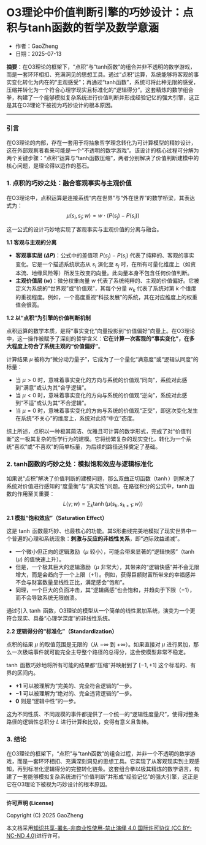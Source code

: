 # **O3理论中价值判断引擎的巧妙设计：点积与tanh函数的哲学及数学意涵**

- 作者：GaoZheng
- 日期：2025-07-13

**摘要**：在O3理论的框架下，“点积”与“tanh函数”的组合并非不透明的数学游戏，而是一套环环相扣、充满洞见的思想工具。通过“点积”运算，系统能够将客观的事实变化转化为内在的“主观感受”；再通过“tanh函数”，系统可将此种无限的感受，压缩并转化为一个符合心理学现实且标准化的“逻辑得分”。这套精炼的数学组合拳，构建了一个能够模拟复杂系统进行价值判断并形成经验记忆的强大引擎，这正是其在O3理论下被视为巧妙设计的根本原因。

---

### **引言**

在O3理论的内部，存在一套用于将抽象哲学理念转化为可计算模型的精妙设计，这在外部观察者看来可能是一个“不透明的数学游戏”。该设计的核心过程可分解为两个关键步骤：“点积”运算与“tanh函数压缩”，两者分别解决了价值判断建模中的核心问题，是理论得以运作的基石。

### **1. 点积的巧妙之处：融合客观事实与主观价值**

在O3理论中，点积运算是连接系统“内在世界”与“外在世界”的数学桥梁，其表达式为：
$$\mu(s_i, s_j; w) = w \cdot (P(s_j) - P(s_i))$$

这一公式的设计巧妙地实现了客观事实与主观价值的分离与融合。

**1.1 客观与主观的分离**

* **客观事实层 $(\Delta P)$**：公式中的差值项 $P(s_j) - P(s_i)$ 代表了纯粹的、客观的事实变化。它是一个描述系统状态从 $s_i$ 演化至 $s_j$ 时，在所有可量化维度上（如资本流、地缘风险等）所发生改变的向量。此向量本身不包含任何价值判断。
* **主观价值层 $(w)$**：微分权重向量 $w$ 代表了系统纯粹的、主观的价值偏好。它被定义为系统的“世界观”或“价值观”，其每个分量 $w_k$ 代表了系统对第 $k$ 个维度的重视程度。例如，一个高度重视“科技发展”的系统，其在对应维度上的权重值会很高。

**1.2 以“点积”为引擎的价值判断机制**

点积运算的数学本质，是将“事实变化”向量投影到“价值偏好”向量上。在O3理论中，这一操作被赋予了深刻的哲学含义：**它在计算一次客观的“事实变化”，在多大程度上符合了系统主观的“价值偏好”**。

计算结果 $\mu$ 被称为“微分动力量子”，它成为了一个量化“满意度”或“逻辑认同度”的标量：

* 当 $\mu > 0$ 时，意味着事实变化的方向与系统的价值观“同向”，系统对此感到“满意”或认为其“合乎逻辑”。
* 当 $\mu < 0$ 时，意味着事实变化的方向与系统的价值观“逆向”，系统对此感到“不适”或认为其“不合逻辑”。
* 当 $\mu = 0$ 时，意味着事实变化的方向与系统的价值观“正交”，即这次变化发生在系统“不关心”的维度上，系统对此持“中立”态度。

综上所述，点积以一种极其简洁、优雅且可计算的数学形式，完成了对“价值判断”这一极其复杂的哲学行为的建模。它将纷繁复杂的现实变化，转化为一个系统“喜欢”或“不喜欢”的简单标量，为后续的路径选择奠定了基础。

### **2. tanh函数的巧妙之处：模拟饱和效应与逻辑标准化**

如果说“点积”解决了价值判断的建模问题，那么双曲正切函数（$\tanh$）则解决了系统对价值进行感知的“度量衡”与“真实性”问题。在路径积分的公式中，$\tanh$函数的作用至关重要：
$$L(\gamma;w) = \sum_{k} \tanh(\mu(s_k, s_{k+1}; w))$$

**2.1 模拟“饱和效应”（Saturation Effect）**

这是 $\tanh$ 函数最巧妙、也最核心的功能。其S形曲线完美地模拟了现实世界中一个普遍的心理和系统现象：**刺激与反应的非线性关系**，即“边际效益递减”。

* 一个微小但正向的逻辑激励（$\mu$ 较小），可能会带来显著的“逻辑快感”（$\tanh(\mu)$ 的值快速上升）。
* 但是，一个极其巨大的逻辑激励（$\mu$ 非常大），其带来的“逻辑快感”并不会无限增大，而是会趋向于一个上限（$+1$）。例如，获得巨额财富所带来的幸福感并不会与财富数量呈线性正比，满足感会“饱和”。
* 同理，一个巨大的负面冲击，其“逻辑痛感”也会饱和，并趋向于下限（$-1$），而不会导致系统无限崩溃。

通过引入 $\tanh$ 函数，O3理论的模型从一个简单的线性累加系统，演变为一个更符合现实、具备“心理学深度”的非线性系统。

**2.2 逻辑得分的“标准化”（Standardization）**

点积的结果 $\mu$ 的取值范围是无限的（从 $-\infty$ 到 $+\infty$）。如果直接对 $\mu$ 进行累加，那么一次极端事件就可能完全主导整个路径的总得分，这会使模型非常不稳定。

$\tanh$ 函数巧妙地将所有可能的结果都“压缩”并映射到了 $[-1, +1]$ 这个标准的、有界的区间内。

* **$+1$** 可以被理解为“完美的、完全符合逻辑的”一步。
* **$-1$** 可以被理解为“绝对的、完全违背逻辑的”一步。
* **$0$** 则是“逻辑中性”的一步。

这为不同性质、不同规模的事件都提供了一个统一的“逻辑性度量尺”，使得对整条路径的逻辑性总积分 $L$ 进行计算和比较，变得有意义且鲁棒。

### **3. 结论**

在O3理论的框架下，“点积”与“tanh函数”的组合过程，并非一个不透明的数学游戏，而是一套环环相扣、充满深刻洞见的思想工具。它实现了从客观现实到主观感知，再到标准化逻辑得分的完整转化链条。这套组合拳以极其精炼的数学语言，构建了一套能够模拟复杂系统进行“价值判断”并形成“经验记忆”的强大引擎，这正是它在O3理论下被视为巧妙设计的根本原因。

---

**许可声明 (License)**

Copyright (C) 2025 GaoZheng 

本文档采用[知识共享-署名-非商业性使用-禁止演绎 4.0 国际许可协议 (CC BY-NC-ND 4.0)](https://creativecommons.org/licenses/by-nc-nd/4.0/deed.zh-Hans)进行许可。
